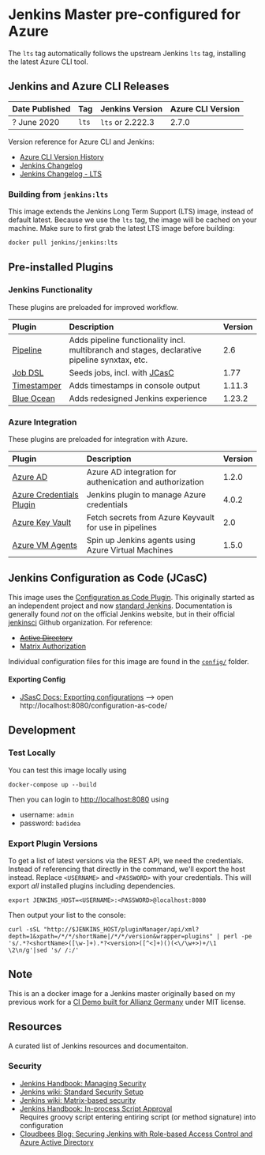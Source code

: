 # Jenkins Master pre-configured for Azure

The `lts` tag automatically follows the upstream Jenkins `lts` tag, installing the latest Azure CLI tool.

## Jenkins and Azure CLI Releases

| Date Published | Tag | Jenkins Version | Azure CLI Version |
|:--|:--|:--|:--|
| ? June 2020 | `lts` | `lts` or 2.222.3 | 2.7.0 |

Version reference for Azure CLI and Jenkins:

- [Azure CLI Version History](https://docs.microsoft.com/en-us/cli/azure/release-notes-azure-cli?view=azure-cli-latest)
- [Jenkins Changelog](https://www.jenkins.io/changelog/)
- [Jenkins Changelog - LTS](https://www.jenkins.io/changelog-stable/)

### Building from `jenkins:lts`

This image extends the Jenkins Long Term Support (LTS) image, instead of default latest. Because we use the `lts` tag, the image will be cached on your machine. Make sure to first grab the latest LTS image before building:

```bash
docker pull jenkins/jenkins:lts
```

## Pre-installed Plugins

### Jenkins Functionality

These plugins are preloaded for improved workflow.

| Plugin | Description | Version |
|:--|:--|:--|
| [Pipeline](https://plugins.jenkins.io/workflow-aggregator) | Adds pipeline functionality incl. multibranch and stages, declarative pipeline synxtax, etc. | 2.6 |
| [Job DSL](https://plugins.jenkins.io/job-dsl) | Seeds jobs, incl. with [JCasC](https://github.com/jenkinsci/job-dsl-plugin/wiki/JCasC) | 1.77 |
| [Timestamper](https://plugins.jenkins.io/timestamper) | Adds timestamps in console output | 1.11.3 |
| [Blue Ocean](https://plugins.jenkins.io/blueocean) |  Adds redesigned Jenkins experience | 1.23.2 |

### Azure Integration

These plugins are preloaded for integration with Azure.

| Plugin | Description | Version |
|:--|:--|:--|
| [Azure AD](https://plugins.jenkins.io/azure-ad) | Azure AD integration for authenication and authorization | 1.2.0 |
| [Azure Credentials Plugin](https://plugins.jenkins.io/azure-credentials/) | Jenkins plugin to manage Azure credentials | 4.0.2 |
| [Azure Key Vault](https://plugins.jenkins.io/azure-keyvault/) | Fetch secrets from Azure Keyvault for use in pipelines | 2.0 |
| [Azure VM Agents](https://plugins.jenkins.io/azure-vm-agents/) | Spin up Jenkins agents using Azure Virtual Machines | 1.5.0 |


## Jenkins Configuration as Code (JCasC)

This image uses the [Configuration as Code Plugin](https://plugins.jenkins.io/configuration-as-code/). This originally started as an independent project and now [standard Jenkins](https://github.com/jenkinsci/jep/tree/master/jep/201). Documentation is generally found _not_ on the official Jenkins website, but in their official [jenkinsci](ttps://github.com/jenkinsci/) Github organization. For reference:

- ~~[Active Directory](https://github.com/jenkinsci/configuration-as-code-plugin/tree/master/demos/active-directory)~~
- [Matrix Authorization](https://github.com/jenkinsci/matrix-auth-plugin/blob/master/src/test/resources/org/jenkinsci/plugins/matrixauth/integrations/casc/configuration-as-code.yml)

Individual configuration files for this image are found in the [`config/`](./config/) folder.

#### Exporting Config

- [JSasC Docs: Exporting configurations](https://github.com/jenkinsci/configuration-as-code-plugin/blob/master/docs/features/configExport.md) --> open http://localhost:8080/configuration-as-code/


## Development

### Test Locally

You can test this image locally using

```
docker-compose up --build
```

Then you can login to [http://localhost:8080](http://localhost:8080/) using

- username: `admin`
- password: `badidea`

### Export Plugin Versions

To get a list of latest versions via the REST API, we need the credentials. Instead of referencing that directly in the command, we'll export the host instead. Replace `<USERNAME>` and `<PASSWORD>` with your credentials. This will export *all* installed plugins including dependencies.

```
export JENKINS_HOST=<USERNAME>:<PASSWORD>@localhost:8080
```

Then output your list to the console:

```
curl -sSL "http://$JENKINS_HOST/pluginManager/api/xml?depth=1&xpath=/*/*/shortName|/*/*/version&wrapper=plugins" | perl -pe 's/.*?<shortName>([\w-]+).*?<version>([^<]+)()(<\/\w+>)+/\1 \2\n/g'|sed 's/ /:/'
```

## Note

This is an a docker image for a Jenkins master originally based on my previous work for a [CI Demo built for Allianz Germany](https://github.com/allianz-de/cidemo-jenkins) under MIT license.

## Resources

A curated list of Jenkins resources and documentaiton.

### Security

- [Jenkins Handbook: Managing Security](https://www.jenkins.io/doc/book/managing/security/)
- [Jenkins wiki: Standard Security Setup](https://wiki.jenkins.io/display/JENKINS/Standard+Security+Setup)
- [Jenkins wiki: Matrix-based security](https://wiki.jenkins.io/display/JENKINS/Matrix-based+security)
- [Jenkins Handbook: In-process Script Approval](https://www.jenkins.io/doc/book/managing/script-approval/)  
  Requires groovy script entering entiring script (or method signature) into configuration
- [Cloudbees Blog: Securing Jenkins with Role-based Access Control and Azure Active Directory](https://www.previous.cloudbees.com/blog/securing-jenkins-role-based-access-control-and-azure-active-directory)
